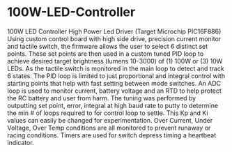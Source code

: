 # 100W-LED-Controller
100W LED Controller
High Power Led Driver (Target Microchip PIC16F886) Using custom control board with high side drive, precision current monitor and tactile switch, the firmware allows the user to select 6 distinct set points. These set points are then used in a custom tuned PID loop to achieve desired target brightness (lumens 10-3000) of (1) 100W or (3) 10W LEDs. As the tactile switch is monitored in the main loop to detect and track 6 states. The PID loop is limited to just proportional and integral control with starting points that help with fast setting between mode switches. An ADC loop is used to monitor current, battery voltage and an RTD to help protect the RC battery and user from harm. The tuning was performed by outputting set point, error, integral at high baud rate to putty to determine the min # of loops required to for control loop to settle. This Kp and Ki values can easily be changed for experimentation. Over Current, Under Voltage, Over Temp conditions are all monitored to prevent runaway or racing conditions. Timers are used for switch depress timing a heartbeat indicator.
